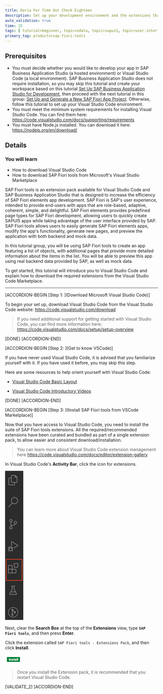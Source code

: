 ```yaml
---
title: Daria For Time Out Check Eighteen
description: Set up your development environment and the extensions that enable SAP Fiori tools so that you can begin creating SAP Fiori apps.
auto_validation: true
time: 15
tags: [ tutorial>beginner, topic>odata, topic>sapui5, topic>user-interface, products>sap-fiori, products>sap-business-application-studio, products>sap-fiori-tools]
primary_tag: products>sap-fiori-tools
---
```


## Prerequisites
 - You must decide whether you would like to develop your app in SAP Business Application Studio (a hosted environment) or Visual Studio Code (a local environment). SAP Business Application Studio does not require installation, so you may skip this tutorial and create your workspace based on this tutorial [Set Up SAP Business Application Studio for Development](appstudio-onboarding), then proceed with the next tutorial in this group: [Set Up and Generate a New SAP Fiori App Project](fiori-tools-generate-project). Otherwise, follow this tutorial to set up your Visual Studio Code environment.
 - You must meet the minimum system requirements for installing Visual Studio Code. You can find them here: <https://code.visualstudio.com/docs/supporting/requirements>
 - You must have Node.js installed. You can download it here: <https://nodejs.org/en/download/>

## Details
### You will learn
  - How to download Visual Studio Code
  - How to download SAP Fiori tools from Microsoft's Visual Studio Marketplace

SAP Fiori tools is an extension pack available for Visual Studio Code and SAP Business Application Studio that is designed to increase the efficiency of SAP Fiori elements app development. SAP Fiori is SAP's user experience, intended to provide end-users with apps that are role-based, adaptive, coherent, simple, and delightful. SAP Fiori elements provides predefined page types for SAP Fiori development, allowing users to quickly create SAPUI5 apps while taking advantage of the user interface provided by SAP. SAP Fiori tools allows users to easily generate SAP Fiori elements apps, modify the app's functionality, generate new pages, and preview the application with both backend and mock data.

In this tutorial group, you will be using SAP Fiori tools to create an app featuring a list of objects, with additional pages that provide more detailed information about the items in the list. You will be able to preview this app using real backend data provided by SAP, as well as mock data.

To get started, this tutorial will introduce you to Visual Studio Code and explain how to download the required extensions from the Visual Studio Code Marketplace.

---

[ACCORDION-BEGIN [Step 1: ](Download Microsoft Visual Studio Code)]

To begin your set up, download Visual Studio Code from the Visual Studio Code website: <https://code.visualstudio.com/download>
>If you need additional support for getting started with Visual Studio Code, you can find more information here: <https://code.visualstudio.com/docs/setup/setup-overview>

[DONE]
[ACCORDION-END]

[ACCORDION-BEGIN [Step 2: ](Get to know VSCode)]

If you have never used Visual Studio Code, it is advised that you familiarize yourself with it. If you have used it before, you may skip this step.

Here are some resources to help orient yourself with Visual Studio Code:

- [Visual Studio Code Basic Layout](https://code.visualstudio.com/docs/getstarted/userinterface#_basic-layout)

- [Visual Studio Code Introductory Videos](https://code.visualstudio.com/docs/getstarted/introvideos)

[DONE]
[ACCORDION-END]


[ACCORDION-BEGIN [Step 3: ](Install SAP Fiori tools from VSCode Marketplace)]

Now that you have access to Visual Studio Code, you need to install the suite of SAP Fiori tools extensions. All the required/recommended extensions have been curated and bundled as part of a single extension pack, to allow easier and consistent download/installation.
>You can learn more about Visual Studio Code extension management here <https://code.visualstudio.com/docs/editor/extension-gallery>

In Visual Studio Code's **Activity Bar**, click the icon for extensions.

![Visual Studio Code activity bar](t1-manage-extensions.png)

Next, clear the **Search Box** at the top of the **Extensions** view, type **`SAP Fiori tools`**, and then press **Enter**.

Click the extension called `SAP Fiori tools - Extensions Pack`, and then click **Install**.

![VSCode Extensions install button](t1-manage-extensions-install.png)

>Once you install the Extension pack, it is recommended that you restart Visual Studio Code.

[VALIDATE_2]
[ACCORDION-END]
